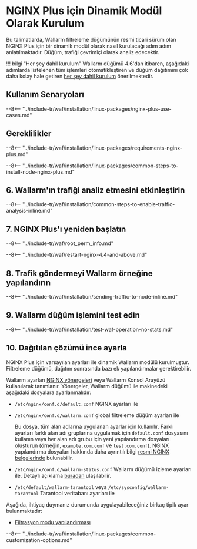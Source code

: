 [img-wl-console-users]: ../../../../images/check-user-no-2fa.png
[wallarm-status-instr]: ../../../../admin-en/configure-statistics-service.md
[memory-instr]: ../../../../admin-en/configuration-guides/allocate-resources-for-node.md
[waf-directives-instr]: ../../../../admin-en/configure-parameters-en.md
[ptrav-attack-docs]: ../../../../attacks-vulns-list.md#path-traversal
[attacks-in-ui-image]: ../../../../images/admin-guides/test-attacks-quickstart.png
[waf-mode-instr]: ../../../../admin-en/configure-wallarm-mode.md
[logging-instr]: ../../../../admin-en/configure-logging.md
[proxy-balancer-instr]: ../../../../admin-en/using-proxy-or-balancer-en.md
[process-time-limit-instr]: ../../../../admin-en/configure-parameters-en.md#wallarm_process_time_limit
[configure-selinux-instr]: ../../../../admin-en/configure-selinux.md
[configure-proxy-balancer-instr]: ../../../../admin-en/configuration-guides/access-to-wallarm-api-via-proxy.md
[update-instr]: ../../../../updating-migrating/nginx-modules.md
[install-postanalytics-docs]: ../../../../admin-en/installation-postanalytics-en/
[waf-mode-recommendations]: ../../../../about-wallarm/deployment-best-practices.md#follow-recommended-onboarding-steps
[ip-lists-docs]: ../../../../user-guides/ip-lists/overview.md
[versioning-policy]: ../../../../updating-migrating/versioning-policy.md#version-list
[install-postanalytics-instr]: ../../../../admin-en/installation-postanalytics-en.md
[waf-installation-instr-latest]: /installation/nginx-plus/
[img-node-with-several-instances]: ../../../../images/user-guides/nodes/wallarm-node-with-two-instances.png
[img-create-wallarm-node]: ../../../../images/user-guides/nodes/create-cloud-node.png
[nginx-custom]: ../../../custom/custom-nginx-version.md
[node-token]: ../../../../quickstart.md#deploy-the-wallarm-filtering-node
[api-token]: ../../../../user-guides/settings/api-tokens.md
[wallarm-token-types]: ../../../../user-guides/nodes/nodes.md#api-and-node-tokens-for-node-creation
[platform]: ../../../../installation/supported-deployment-options.md
[img-grouped-nodes]: ../../../../images/user-guides/nodes/grouped-nodes.png

# NGINX Plus için Dinamik Modül Olarak Kurulum

Bu talimatlarda, Wallarm filtreleme düğümünün resmi ticari sürüm olan NGINX Plus için bir dinamik modül olarak nasıl kurulacağı adım adım anlatılmaktadır. Düğüm, trafiği çevrimiçi olarak analiz edecektir.

!!! bilgi "Her şey dahil kurulum"
    Wallarm düğümü 4.6'dan itibaren, aşağıdaki adımlarda listelenen tüm işlemleri otomatikleştiren ve düğüm dağıtımını çok daha kolay hale getiren [her şey dahil kurulum](../../../../installation/nginx/all-in-one.md) önerilmektedir.

## Kullanım Senaryoları

--8<-- "../include-tr/waf/installation/linux-packages/nginx-plus-use-cases.md"

## Gereklilikler

--8<-- "../include-tr/waf/installation/linux-packages/requirements-nginx-plus.md"

--8<-- "../include-tr/waf/installation/linux-packages/common-steps-to-install-node-nginx-plus.md"

## 6. Wallarm'ın trafiği analiz etmesini etkinleştirin

--8<-- "../include-tr/waf/installation/common-steps-to-enable-traffic-analysis-inline.md"

## 7. NGINX Plus'ı yeniden başlatın

--8<-- "../include-tr/waf/root_perm_info.md"

--8<-- "../include-tr/waf/restart-nginx-4.4-and-above.md"

## 8. Trafik göndermeyi Wallarm örneğine yapılandırın

--8<-- "../include-tr/waf/installation/sending-traffic-to-node-inline.md"

## 9. Wallarm düğüm işlemini test edin

--8<-- "../include-tr/waf/installation/test-waf-operation-no-stats.md"

## 10. Dağıtılan çözümü ince ayarla

NGINX Plus için varsayılan ayarları ile dinamik Wallarm modülü kurulmuştur. Filtreleme düğümü, dağıtım sonrasında bazı ek yapılandırmalar gerektirebilir.

Wallarm ayarları [NGINX yönergeleri](../../../../admin-en/configure-parameters-en.md) veya Wallarm Konsol Arayüzü kullanılarak tanımlanır. Yönergeler, Wallarm düğümü ile makinedeki aşağıdaki dosyalara ayarlanmalıdır:

* `/etc/nginx/conf.d/default.conf` NGINX ayarları ile
* `/etc/nginx/conf.d/wallarm.conf` global filtreleme düğüm ayarları ile

    Bu dosya, tüm alan adlarına uygulanan ayarlar için kullanılır. Farklı ayarları farklı alan adı gruplarına uygulamak için `default.conf` dosyasını kullanın veya her alan adı grubu için yeni yapılandırma dosyaları oluşturun (örneğin, `example.com.conf` ve `test.com.conf`). NGINX yapılandırma dosyaları hakkında daha ayrıntılı bilgi [resmi NGINX belgelerinde](https://nginx.org/en/docs/beginners_guide.html) bulunabilir.
* `/etc/nginx/conf.d/wallarm-status.conf` Wallarm düğümü izleme ayarları ile. Detaylı açıklama [buradan][wallarm-status-instr] ulaşılabilir.
* `/etc/default/wallarm-tarantool` veya `/etc/sysconfig/wallarm-tarantool` Tarantool veritabanı ayarları ile

Aşağıda, ihtiyaç duymanız durumunda uygulayabileceğiniz birkaç tipik ayar bulunmaktadır:

* [Filtrasyon modu yapılandırması][waf-mode-instr]

--8<-- "../include-tr/waf/installation/linux-packages/common-customization-options.md"